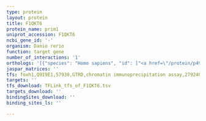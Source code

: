 ```yaml
---
type: protein
layout: protein
title: F1QKT6
protein_name: prim1
uniprot_accession: F1QKT6
ncbi_gene_id: '-'
organism: Danio rerio
function: target gene
number_of_interactions: '1'
orthologs: '[{"species": "Homo sapiens", "id": ["<a href=\"/protein/p49642\">P49642</a>"]}, {"species": "Mus musculus", "id": ["<a href=\"/protein/p20664\">P20664</a>"]}, {"species": "Rattus norvegicus", "id": ["<a href=\"/protein/f1lnk6\">F1LNK6</a>"]}, {"species": "Drosophila melanogaster", "id": ["<a href=\"/protein/q24317\">Q24317</a>"]}, {"species": "Caenorhabditis elegans", "id": ["<a href=\"/protein/p34471\">P34471</a>"]}, {"species": "Saccharomyces cerevisiae", "id": ["<a href=\"/protein/p10363\">P10363</a>"]}]'
jaspar_matrices: ''
tfs: foxh1,Q9I9E1,57930,GTRD,chromatin immunoprecipitation assay,27924024%5Buid%5D,No
targets: ''
tfs_download: TFLink_tfs_of_F1QKT6.tsv
targets_download: ''
bindingSites_download: ''
binding_sites_ls: ''

---
```


